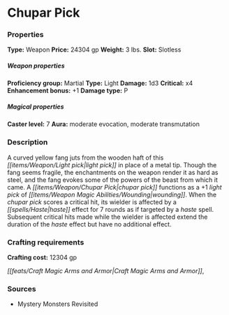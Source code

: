 ﻿---
Title: "Chupar Pick"
Type: "Weapon"
Price: "24304 gp"
Weight: "3 lbs."
Slot: "Slotless"
Proficiency group: "Martial"
Weapon properties Type: "Light"
Damage: "1d3"
Critical: "x4"
Enhancement bonus: "+1"
Damage type: "P"
Caster level: "7"
Aura: "moderate evocation, moderate transmutation"
Description: |
  "A curved yellow fang juts from the wooden haft of this light pick in place of a metal tip. Though the fang seems fragile, the enchantments on the weapon render it as hard as steel, and the fang evokes some of the powers of the beast from which it came. A chupar pick functions as a _+1 light pick of wounding_. When the _chupar pick_ scores a critical hit, its wielder is affected by a _haste_ effect for 7 rounds as if targeted by a _haste_ spell. Subsequent critical hits made while the wielder is affected extend the duration of the _haste_ effect but have no additional effect."
Crafting cost: "12304 gp"
Sources: "['Mystery Monsters Revisited']"
---

# Chupar Pick

### Properties

**Type:** Weapon **Price:** 24304 gp **Weight:** 3 lbs. **Slot:** Slotless

##### Weapon properties

**Proficiency group:** Martial **Type:** Light **Damage:** 1d3 **Critical:** x4 **Enhancement bonus:** +1 **Damage type:** P

##### Magical properties

**Caster level:** 7 **Aura:** moderate evocation, moderate transmutation

### Description

A curved yellow fang juts from the wooden haft of this _[[items/Weapon/Light pick|light pick]]_ in place of a metal tip. Though the fang seems fragile, the enchantments on the weapon render it as hard as steel, and the fang evokes some of the powers of the beast from which it came. A _[[items/Weapon/Chupar Pick|chupar pick]]_ functions as a +1 _light pick_ of _[[items/Weapon Magic Abilities/Wounding|wounding]]_. When the _chupar pick_ scores a critical hit, its wielder is affected by a _[[spells/Haste|haste]]_ effect for 7 rounds as if targeted by a _haste_ spell. Subsequent critical hits made while the wielder is affected extend the duration of the _haste_ effect but have no additional effect.

### Crafting requirements

**Crafting cost:** 12304 gp

_[[feats/Craft Magic Arms and Armor|Craft Magic Arms and Armor]]_,

### Sources

* Mystery Monsters Revisited